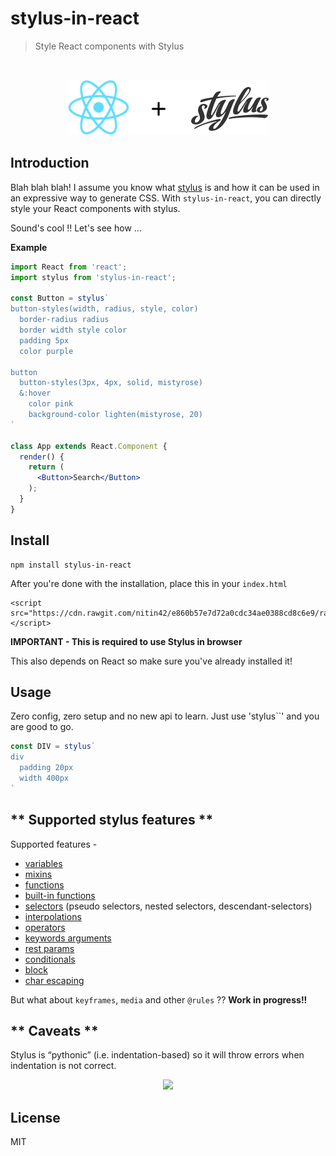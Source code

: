 # stylus-in-react

> Style React components with Stylus

<br/>

<p align="center">
  <img src="./stylusreact.png">
</p>

## Introduction

Blah blah blah! I assume you know what [stylus](http://stylus-lang.com/) is and how it can be  used in an expressive way to generate CSS. With `stylus-in-react`, you can directly style your React components with stylus.

Sound's cool !! Let's see how ...

**Example**

```jsx
import React from 'react';
import stylus from 'stylus-in-react';

const Button = stylus`
button-styles(width, radius, style, color)
  border-radius radius
  border width style color
  padding 5px
  color purple
  
button
  button-styles(3px, 4px, solid, mistyrose)
  &:hover
    color pink
    background-color lighten(mistyrose, 20)
`

class App extends React.Component {
  render() {
    return (
      <Button>Search</Button>
    );
  }
}
```

## Install

```
npm install stylus-in-react
```

After you're done with the installation, place this in your `index.html`

```
<script src="https://cdn.rawgit.com/nitin42/e860b57e7d72a0cdc34ae0388cd8c6e9/raw/dae9a1a254b26ea951903cbb2d918e13f63db5e0/stylus.min.js"></script>
```

**IMPORTANT - This is required to use Stylus in browser**

This also depends on React so make sure you've already installed it!

## Usage
Zero config, zero setup and no new api to learn. Just use 'stylus\`\`' and you are good to go.

```jsx
const DIV = stylus`
div
  padding 20px
  width 400px
`
```

## ** Supported stylus features **

Supported features - 

* [variables](http://stylus-lang.com/docs/variables.html)
* [mixins](http://stylus-lang.com/docs/mixins.html)
* [functions](http://stylus-lang.com/docs/functions.html)
* [built-in functions](http://stylus-lang.com/docs/bifs.html)
* [selectors](http://stylus-lang.com/docs/selectors.html) (pseudo selectors, nested selectors, descendant-selectors)
* [interpolations](http://stylus-lang.com/docs/interpolation.html)
* [operators](http://stylus-lang.com/docs/operators.html)
* [keywords arguments](http://stylus-lang.com/docs/kwargs.html)
* [rest params](http://stylus-lang.com/docs/vargs.html)
* [conditionals](http://stylus-lang.com/docs/conditionals.html)
* [block](http://stylus-lang.com/docs/block.html)
* [char escaping](http://stylus-lang.com/docs/escape.html)

But what about `keyframes`, `media` and other `@rules` ?? **Work in progress!!**

## ** Caveats **

Stylus is “pythonic” (i.e. indentation-based) so it will throw errors when indentation is not correct.

<p align="center">
  <img src="http://g.recordit.co/4WBY9wPAdz.gif">
</p>

## License

MIT


